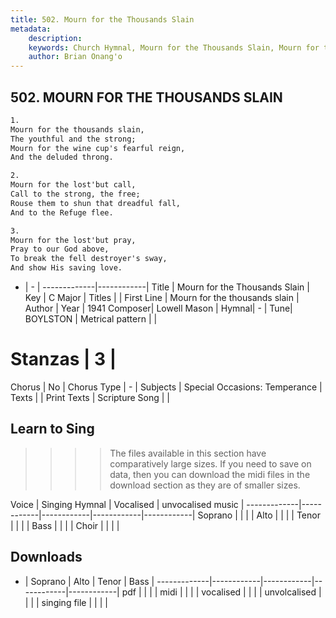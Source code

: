 ```yaml
---
title: 502. Mourn for the Thousands Slain
metadata:
    description: 
    keywords: Church Hymnal, Mourn for the Thousands Slain, Mourn for the thousands slain, 
    author: Brian Onang'o
---
```



## 502. MOURN FOR THE THOUSANDS SLAIN

```txt
1.
Mourn for the thousands slain, 
The youthful and the strong; 
Mourn for the wine cup's fearful reign, 
And the deluded throng. 

2.
Mourn for the lost'but call, 
Call to the strong, the free; 
Rouse them to shun that dreadful fall, 
And to the Refuge flee. 

3.
Mourn for the lost'but pray, 
Pray to our God above, 
To break the fell destroyer's sway, 
And show His saving love.
```

- |   -  |
-------------|------------|
Title | Mourn for the Thousands Slain |
Key | C Major |
Titles |  |
First Line | Mourn for the thousands slain |
Author | 
Year | 1941
Composer| Lowell Mason |
Hymnal|  - |
Tune| BOYLSTON |
Metrical pattern | |
# Stanzas | 3 |
Chorus | No |
Chorus Type | - |
Subjects | Special Occasions: Temperance |
Texts |  |
Print Texts | 
Scripture Song |  |
  
## Learn to Sing

>>>> The files available in this section have comparatively large sizes. If you need to save on data, then you can download the midi files in the download section as they are of smaller sizes.

Voice |  Singing Hymnal | Vocalised | unvocalised music |
-------------|------------|------------|------------|------------|
Soprano | | | |
Alto | | | |
Tenor | | | |
Bass | | | |
Choir | | | |

## Downloads

- |  Soprano | Alto | Tenor | Bass |
-------------|------------|------------|------------|------------|
pdf | | | |
midi | | | |
vocalised | | | |
unvolcalised | | | |
singing file | | | |
  